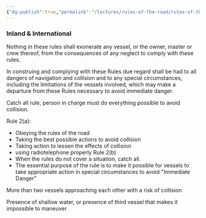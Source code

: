 ```yaml
---
{"dg-publish":true,"permalink":"/lectures/rules-of-the-road/rules-of-the-road-index/rule-2-responsibility/","created":"2025-05-26T15:38:43.293-04:00","updated":"2025-05-30T11:15:19.023-04:00"}
---
```


### Inland & International

Nothing in these rules shall exonerate any vessel, or the owner, master or crew thereof, from the consequences of any neglect to comply with these rules.

In construing and complying with these Rules due regard shall be had to all dangers of navigation and collision and to any special circumstances, including the limitations of the vessels involved, which may make a departure from these Rules necessary to avoid immediate danger.

Catch all rule, person in charge must do everything possible to avoid collision.

Rule 2(a):
- Obeying the rules of the road
- Taking the best possible actions to avoid collision
- Taking action to lessen the effects of collision
- using radiotelephone properly
Rule 2(b)
- When the rules do not cover a situation, catch all.
- The essential purpose of the rule is to make it possible for vessels to take appropriate action in special circumstances to avoid "Immediate Danger"



More than two vessels approaching each other with a risk of collision

Presence of shallow water, or presence of third vessel that makes it impossible to maneuver